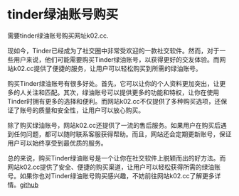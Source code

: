 # tinder绿油账号购买

需要tinder绿油账号购买网址k02.cc.

现如今，Tinder已经成为了社交圈中非常受欢迎的一款社交软件。然而，对于一些用户来说，他们可能需要购买Tinder绿油账号，以获得更好的交友体验。而网站k02.cc提供了便捷的服务，让用户可以轻松购买到所需的绿油账号。

购买Tinder绿油账号有很多好处。首先，它可以让你的个人资料更加突出，让更多的人关注和匹配。其次，绿油账号可以提供更多的功能和特权，让你在使用Tinder时拥有更多的选择和便利。而网站k02.cc不仅提供了多种购买选项，还保证了账号的质量和安全性，让用户可以放心购买。

除了购买绿油账号，网站k02.cc还提供了一流的售后服务。如果用户在购买后遇到任何问题，都可以随时联系客服获得帮助。而且，网站还会定期更新账号，保证用户可以始终享受到最优质的服务。

总的来说，购买Tinder绿油账号是一个让你在社交软件上脱颖而出的好方法。而网站k02.cc提供了安全、便捷的购买渠道，让用户可以轻松获得所需的绿油账号。如果你也对Tinder绿油账号购买感兴趣，不妨前往网站k02.cc了解更多详情。[github](https://github.com)